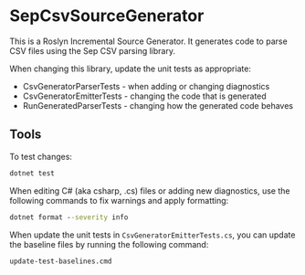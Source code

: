 # SepCsvSourceGenerator

This is a Roslyn Incremental Source Generator. It generates code to parse CSV files using the Sep
CSV parsing library.

When changing this library, update the unit tests as appropriate:

* CsvGeneratorParserTests - when adding or changing diagnostics
* CsvGeneratorEmitterTests - changing the code that is generated
* RunGeneratedParserTests - changing how the generated code behaves

## Tools

To test changes:

```cmd
dotnet test
```

When editing C# (aka csharp, .cs) files or adding new diagnostics, use the following commands to fix warnings and apply formatting:

```cmd
dotnet format --severity info
```

When update the unit tests in `CsvGeneratorEmitterTests.cs`, you can update the baseline files by
running the following command:

```cmd
update-test-baselines.cmd
```
